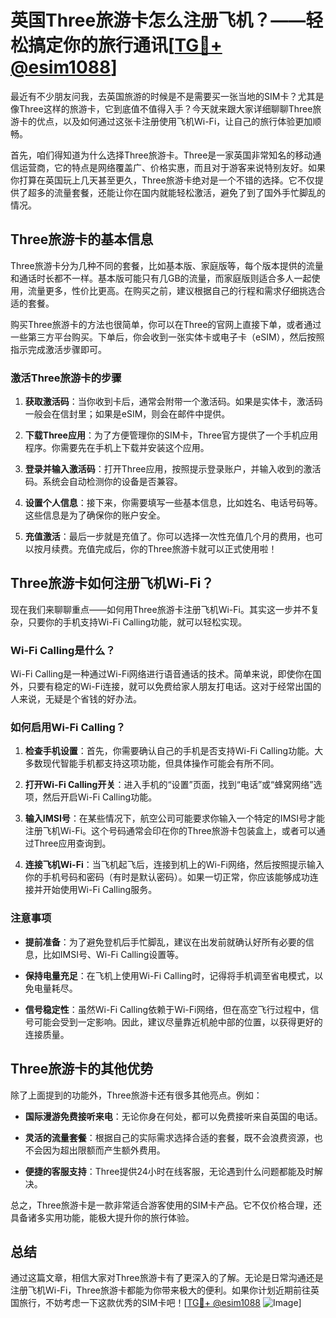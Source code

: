 # 英国Three旅游卡怎么注册飞机？——轻松搞定你的旅行通讯[[TG💪+ @esim1088](https://t.me/s/esim1088)]

最近有不少朋友问我，去英国旅游的时候是不是需要买一张当地的SIM卡？尤其是像Three这样的旅游卡，它到底值不值得入手？今天就来跟大家详细聊聊Three旅游卡的优点，以及如何通过这张卡注册使用飞机Wi-Fi，让自己的旅行体验更加顺畅。

首先，咱们得知道为什么选择Three旅游卡。Three是一家英国非常知名的移动通信运营商，它的特点是网络覆盖广、价格实惠，而且对于游客来说特别友好。如果你打算在英国玩上几天甚至更久，Three旅游卡绝对是一个不错的选择。它不仅提供了超多的流量套餐，还能让你在国内就能轻松激活，避免了到了国外手忙脚乱的情况。

## Three旅游卡的基本信息

Three旅游卡分为几种不同的套餐，比如基本版、家庭版等，每个版本提供的流量和通话时长都不一样。基本版可能只有几GB的流量，而家庭版则适合多人一起使用，流量更多，性价比更高。在购买之前，建议根据自己的行程和需求仔细挑选合适的套餐。

购买Three旅游卡的方法也很简单，你可以在Three的官网上直接下单，或者通过一些第三方平台购买。下单后，你会收到一张实体卡或电子卡（eSIM），然后按照指示完成激活步骤即可。

### 激活Three旅游卡的步骤

1. **获取激活码**：当你收到卡后，通常会附带一个激活码。如果是实体卡，激活码一般会在信封里；如果是eSIM，则会在邮件中提供。
   
2. **下载Three应用**：为了方便管理你的SIM卡，Three官方提供了一个手机应用程序。你需要先在手机上下载并安装这个应用。

3. **登录并输入激活码**：打开Three应用，按照提示登录账户，并输入收到的激活码。系统会自动检测你的设备是否兼容。

4. **设置个人信息**：接下来，你需要填写一些基本信息，比如姓名、电话号码等。这些信息是为了确保你的账户安全。

5. **充值激活**：最后一步就是充值了。你可以选择一次性充值几个月的费用，也可以按月续费。充值完成后，你的Three旅游卡就可以正式使用啦！

## Three旅游卡如何注册飞机Wi-Fi？

现在我们来聊聊重点——如何用Three旅游卡注册飞机Wi-Fi。其实这一步并不复杂，只要你的手机支持Wi-Fi Calling功能，就可以轻松实现。

### Wi-Fi Calling是什么？

Wi-Fi Calling是一种通过Wi-Fi网络进行语音通话的技术。简单来说，即使你在国外，只要有稳定的Wi-Fi连接，就可以免费给家人朋友打电话。这对于经常出国的人来说，无疑是个省钱的好办法。

### 如何启用Wi-Fi Calling？

1. **检查手机设置**：首先，你需要确认自己的手机是否支持Wi-Fi Calling功能。大多数现代智能手机都支持这项功能，但具体操作可能会有所不同。

2. **打开Wi-Fi Calling开关**：进入手机的“设置”页面，找到“电话”或“蜂窝网络”选项，然后开启Wi-Fi Calling功能。

3. **输入IMSI号**：在某些情况下，航空公司可能要求你输入一个特定的IMSI号才能注册飞机Wi-Fi。这个号码通常会印在你的Three旅游卡包装盒上，或者可以通过Three应用查询到。

4. **连接飞机Wi-Fi**：当飞机起飞后，连接到机上的Wi-Fi网络，然后按照提示输入你的手机号码和密码（有时是默认密码）。如果一切正常，你应该能够成功连接并开始使用Wi-Fi Calling服务。

### 注意事项

- **提前准备**：为了避免登机后手忙脚乱，建议在出发前就确认好所有必要的信息，比如IMSI号、Wi-Fi Calling设置等。
  
- **保持电量充足**：在飞机上使用Wi-Fi Calling时，记得将手机调至省电模式，以免电量耗尽。

- **信号稳定性**：虽然Wi-Fi Calling依赖于Wi-Fi网络，但在高空飞行过程中，信号可能会受到一定影响。因此，建议尽量靠近机舱中部的位置，以获得更好的连接质量。

## Three旅游卡的其他优势

除了上面提到的功能外，Three旅游卡还有很多其他亮点。例如：

- **国际漫游免费接听来电**：无论你身在何处，都可以免费接听来自英国的电话。
  
- **灵活的流量套餐**：根据自己的实际需求选择合适的套餐，既不会浪费资源，也不会因为超出限额而产生额外费用。

- **便捷的客服支持**：Three提供24小时在线客服，无论遇到什么问题都能及时解决。

总之，Three旅游卡是一款非常适合游客使用的SIM卡产品。它不仅价格合理，还具备诸多实用功能，能极大提升你的旅行体验。

## 总结

通过这篇文章，相信大家对Three旅游卡有了更深入的了解。无论是日常沟通还是注册飞机Wi-Fi，Three旅游卡都能为你带来极大的便利。如果你计划近期前往英国旅行，不妨考虑一下这款优秀的SIM卡吧！[[TG💪+ @esim1088](https://t.me/s/esim1088) ![Image](https://i.postimg.cc/4NQfJmqS/Snipaste-2025-05-13-00-14-12.png)]